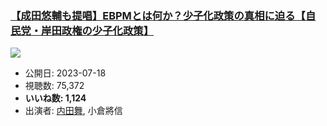 ### [【成田悠輔も提唱】EBPMとは何か？少子化政策の真相に迫る【自民党・岸田政権の少子化政策】](https://www.youtube.com/watch?v=bsl1LASqwEs)
[![](https://img.youtube.com/vi/bsl1LASqwEs/sddefault.jpg)](https://www.youtube.com/watch?v=bsl1LASqwEs)
-   公開日: 2023-07-18
-   視聴数: 75,372
-   **いいね数: 1,124**
-   出演者: [内田舞](/rehacq_fan/people/内田舞 "wikilink"), 小倉將信
